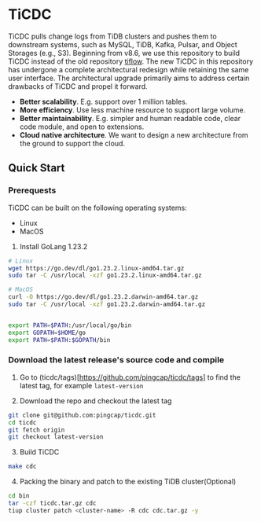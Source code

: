 TiCDC
====
TiCDC pulls change logs from TiDB clusters and pushes them to downstream systems, such as MySQL, TiDB, Kafka, Pulsar, and Object Storages (e.g., S3). Beginning from v8.6, we use this repository to build TiCDC instead of the old repository [tiflow](https://github.com/pingcap/tiflow). The new TiCDC in this repository has undergone a complete architectural redesign while retaining the same user interface. The architectural upgrade primarily aims to address certain drawbacks of TiCDC and propel it forward.

* **Better scalability**. E.g. support over 1 million tables.
* **More efficiency**. Use less machine resource to support large volume.
* **Better maintainability**. E.g. simpler and human readable code, clear code module, and open to extensions.
* **Cloud native architecture**. We want to design a new architecture from the ground to support the cloud.

## Quick Start

### Prerequests
TiCDC can be built on the following operating systems:

* Linux 
* MacOS

1. Install GoLang 1.23.2
```bash
# Linux
wget https://go.dev/dl/go1.23.2.linux-amd64.tar.gz
sudo tar -C /usr/local -xzf go1.23.2.linux-amd64.tar.gz

# MacOS
curl -O https://go.dev/dl/go1.23.2.darwin-amd64.tar.gz
sudo tar -C /usr/local -xzf go1.23.2.darwin-amd64.tar.gz


export PATH=$PATH:/usr/local/go/bin
export GOPATH=$HOME/go
export PATH=$PATH:$GOPATH/bin
```

### Download the latest release's source code and compile

1. Go to (ticdc/tags)[https://github.com/pingcap/ticdc/tags] to find the latest tag, for example `latest-version`

2. Download the repo and checkout the latest tag
```bash
git clone git@github.com:pingcap/ticdc.git
cd ticdc
git fetch origin
git checkout latest-version
```

3. Build TiCDC
```bash
make cdc
```

4. Packing the binary and patch to the existing TiDB cluster(Optional)
```bash
cd bin
tar -czf ticdc.tar.gz cdc
tiup cluster patch <cluster-name> -R cdc cdc.tar.gz -y
```